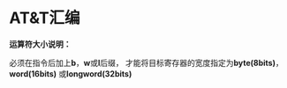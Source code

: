# AT&T汇编

**运算符大小说明：**

必须在指令后加上**b**，**w**或**l**后缀， 才能将目标寄存器的宽度指定为**byte(8bits)**，**word(16bits)** 或**longword(32bits)**